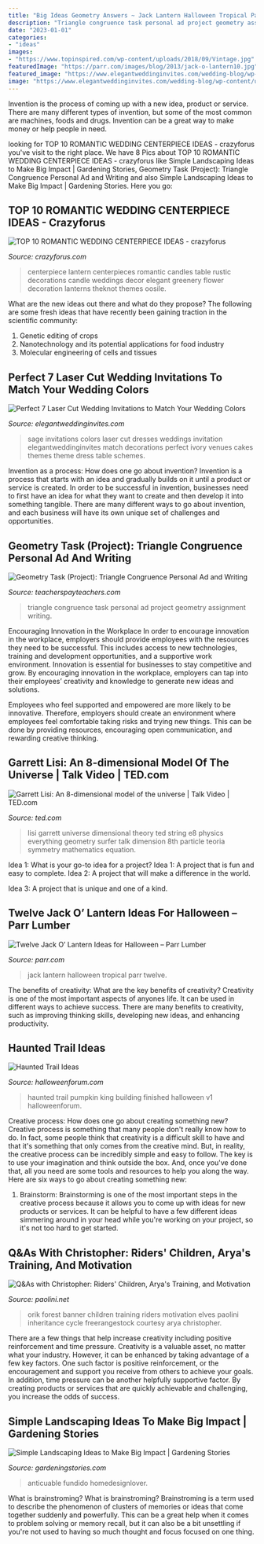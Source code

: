 ```yaml
---
title: "Big Ideas Geometry Answers ~ Jack Lantern Halloween Tropical Parr Twelve"
description: "Triangle congruence task personal ad project geometry assignment writing"
date: "2023-01-01"
categories:
- "ideas"
images:
- "https://www.topinspired.com/wp-content/uploads/2018/09/Vintage.jpg"
featuredImage: "https://parr.com/images/blog/2013/jack-o-lantern10.jpg"
featured_image: "https://www.elegantweddinginvites.com/wedding-blog/wp-content/uploads/2015/04/sage-green-and-white-wedding-color-ideas-and-laser-cut-wedding-invitations.jpg"
image: "https://www.elegantweddinginvites.com/wedding-blog/wp-content/uploads/2015/04/sage-green-and-white-wedding-color-ideas-and-laser-cut-wedding-invitations.jpg"
---
```



Invention is the process of coming up with a new idea, product or service. There are many different types of invention, but some of the most common are machines, foods and drugs. Invention can be a great way to make money or help people in need.

	

		
looking for TOP 10 ROMANTIC WEDDING CENTERPIECE IDEAS - crazyforus you've visit to the right place. We have 8 Pics about TOP 10 ROMANTIC WEDDING CENTERPIECE IDEAS - crazyforus like Simple Landscaping Ideas to Make Big Impact | Gardening Stories, Geometry Task (Project): Triangle Congruence Personal Ad and Writing and also Simple Landscaping Ideas to Make Big Impact | Gardening Stories. Here you go:
		
    
## TOP 10 ROMANTIC WEDDING CENTERPIECE IDEAS - Crazyforus

<img loading=lazy src="https://www.topinspired.com/wp-content/uploads/2018/09/Vintage.jpg" onerror="this.onerror=null;this.src='https://tse2.mm.bing.net/th?id=OIP.bhDwMFWjeS7Mk5H_E-pTyAHaJ3&amp;pid=15.1';" alt="TOP 10 ROMANTIC WEDDING CENTERPIECE IDEAS - crazyforus">

_Source: crazyforus.com_

>centerpiece lantern centerpieces romantic candles table rustic decorations candle weddings decor elegant greenery flower decoration lanterns theknot themes oosile. 

	

What are the new ideas out there and what do they propose?
The following are some fresh ideas that have recently been gaining traction in the scientific community: 
1. Genetic editing of crops
2. Nanotechnology and its potential applications for food industry
3. Molecular engineering of cells and tissues 

    
## Perfect 7 Laser Cut Wedding Invitations To Match Your Wedding Colors

<img loading=lazy src="https://www.elegantweddinginvites.com/wedding-blog/wp-content/uploads/2015/04/sage-green-and-white-wedding-color-ideas-and-laser-cut-wedding-invitations.jpg" onerror="this.onerror=null;this.src='https://tse2.mm.bing.net/th?id=OIP.chtihn_9GF1Q4W5dr3NV-QHaXK&amp;pid=15.1';" alt="Perfect 7 Laser Cut Wedding Invitations to Match Your Wedding Colors">

_Source: elegantweddinginvites.com_

>sage invitations colors laser cut dresses weddings invitation elegantweddinginvites match decorations perfect ivory venues cakes themes theme dress table schemes. 

	

Invention as a process: How does one go about invention?
Invention is a process that starts with an idea and gradually builds on it until a product or service is created. In order to be successful in invention, businesses need to first have an idea for what they want to create and then develop it into something tangible. There are many different ways to go about invention, and each business will have its own unique set of challenges and opportunities.

    
## Geometry Task (Project): Triangle Congruence Personal Ad And Writing

<img loading=lazy src="https://ecdn.teacherspayteachers.com/thumbitem/Geometry-Task-Project-Triangle-Congruence-Personal-Ad-and-Writing-Assignment-1277331-1402781421/original-1277331-2.jpg" onerror="this.onerror=null;this.src='https://tse4.mm.bing.net/th?id=OIP.mL-m_1VDiDO_Zv8ERLS_9QAAAA&amp;pid=15.1';" alt="Geometry Task (Project): Triangle Congruence Personal Ad and Writing">

_Source: teacherspayteachers.com_

>triangle congruence task personal ad project geometry assignment writing. 

	

Encouraging Innovation in the Workplace
In order to encourage innovation in the workplace, employers should provide employees with the resources they need to be successful. This includes access to new technologies, training and development opportunities, and a supportive work environment.
Innovation is essential for businesses to stay competitive and grow. By encouraging innovation in the workplace, employers can tap into their employees’ creativity and knowledge to generate new ideas and solutions.

Employees who feel supported and empowered are more likely to be innovative. Therefore, employers should create an environment where employees feel comfortable taking risks and trying new things. This can be done by providing resources, encouraging open communication, and rewarding creative thinking.

    
## Garrett Lisi: An 8-dimensional Model Of The Universe | Talk Video | TED.com

<img loading=lazy src="https://img-ssl.tedcdn.com/r/images.ted.com/images/ted/56101_480x360.jpg?ll=1&amp;quality=89&amp;w=800" onerror="this.onerror=null;this.src='https://tse1.mm.bing.net/th?id=OIP.H5PtyBr2BZiS-YCjZ_ZblQHaFj&amp;pid=15.1';" alt="Garrett Lisi: An 8-dimensional model of the universe | Talk Video | TED.com">

_Source: ted.com_

>lisi garrett universe dimensional theory ted string e8 physics everything geometry surfer talk dimension 8th particle teoria symmetry mathematics equation. 

	

Idea 1: What is your go-to idea for a project?
Idea 1: A project that is fun and easy to complete.
Idea 2: A project that will make a difference in the world.

Idea 3: A project that is unique and one of a kind.

    
## Twelve Jack O’ Lantern Ideas For Halloween – Parr Lumber

<img loading=lazy src="https://parr.com/images/blog/2013/jack-o-lantern10.jpg" onerror="this.onerror=null;this.src='https://tse2.mm.bing.net/th?id=OIP.hoAADI-JFhmxtRzyKC6NawHaGu&amp;pid=15.1';" alt="Twelve Jack O’ Lantern Ideas for Halloween – Parr Lumber">

_Source: parr.com_

>jack lantern halloween tropical parr twelve. 

	

The benefits of creativity: What are the key benefits of creativity?
Creativity is one of the most important aspects of anyones life. It can be used in different ways to achieve success. There are many benefits to creativity, such as improving thinking skills, developing new ideas, and enhancing productivity.

    
## Haunted Trail Ideas

<img loading=lazy src="https://www.halloweenforum.com/attachments/haunted-humor/217760d1411432557-haunted-trail-ideas-finished.jpg" onerror="this.onerror=null;this.src='https://tse1.mm.bing.net/th?id=OIP.qsvUWk8aIH_8JCRR-QLePgAAAA&amp;pid=15.1';" alt="Haunted Trail Ideas">

_Source: halloweenforum.com_

>haunted trail pumpkin king building finished halloween v1 halloweenforum. 

	

Creative process: How does one go about creating something new?
Creative process is something that many people don't really know how to do. In fact, some people think that creativity is a difficult skill to have and that it's something that only comes from the creative mind. But, in reality, the creative process can be incredibly simple and easy to follow. The key is to use your imagination and think outside the box. And, once you've done that, all you need are some tools and resources to help you along the way. Here are six ways to go about creating something new: 
1) Brainstorm: Brainstorming is one of the most important steps in the creative process because it allows you to come up with ideas for new products or services. It can be helpful to have a few different ideas simmering around in your head while you're working on your project, so it's not too hard to get started.

    
## Q&amp;As With Christopher: Riders&#039; Children, Arya&#039;s Training, And Motivation

<img loading=lazy src="http://www.paolini.net/wp-content/uploads/2017/03/Freestock-photo_34364_20141022Banner.jpg" onerror="this.onerror=null;this.src='https://tse3.mm.bing.net/th?id=OIP.mo9T-7oZ8MLUKEnJDLLb_QHaDg&amp;pid=15.1';" alt="Q&amp;As with Christopher: Riders&#039; Children, Arya&#039;s Training, and Motivation">

_Source: paolini.net_

>orik forest banner children training riders motivation elves paolini inheritance cycle freerangestock courtesy arya christopher. 

	

There are a few things that help increase creativity including positive reinforcement and time pressure.
Creativity is a valuable asset, no matter what your industry. However, it can be enhanced by taking advantage of a few key factors. One such factor is positive reinforcement, or the encouragement and support you receive from others to achieve your goals. In addition, time pressure can be another helpfully supportive factor. By creating products or services that are quickly achievable and challenging, you increase the odds of success.

    
## Simple Landscaping Ideas To Make Big Impact | Gardening Stories

<img loading=lazy src="https://gardeningstories.com/wp-content/uploads/2014/09/geometry.jpg" onerror="this.onerror=null;this.src='https://tse3.mm.bing.net/th?id=OIP.is6pCy2x0yt0b_xkXf0e0wHaJ3&amp;pid=15.1';" alt="Simple Landscaping Ideas to Make Big Impact | Gardening Stories">

_Source: gardeningstories.com_

>anticuable fundido homedesignlover. 

	

What is brainstroming?
What is brainstroming? Brainstroming is a term used to describe the phenomenon of clusters of memories or ideas that come together suddenly and powerfully. This can be a great help when it comes to problem solving or memory recall, but it can also be a bit unsettling if you're not used to having so much thought and focus focused on one thing.

